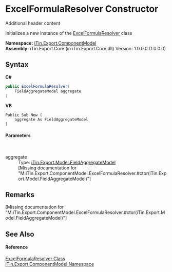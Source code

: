# ExcelFormulaResolver Constructor 
Additional header content 

Initializes a new instance of the <a href="5c1e566c-76f3-e359-e7cf-154334b55a72">ExcelFormulaResolver</a> class

**Namespace:**&nbsp;<a href="55171ca4-890c-0ab2-e812-efe82bc0b686">iTin.Export.ComponentModel</a><br />**Assembly:**&nbsp;iTin.Export.Core (in iTin.Export.Core.dll) Version: 1.0.0.0 (1.0.0.0)

## Syntax

**C#**<br />
``` C#
public ExcelFormulaResolver(
	FieldAggregateModel aggregate
)
```

**VB**<br />
``` VB
Public Sub New ( 
	aggregate As FieldAggregateModel
)
```


#### Parameters
&nbsp;<dl><dt>aggregate</dt><dd>Type: <a href="afa9b137-c521-7755-b96e-fedcd508a100">iTin.Export.Model.FieldAggregateModel</a><br />\[Missing <param name="aggregate"/> documentation for "M:iTin.Export.ComponentModel.ExcelFormulaResolver.#ctor(iTin.Export.Model.FieldAggregateModel)"\]</dd></dl>

## Remarks
\[Missing <remarks> documentation for "M:iTin.Export.ComponentModel.ExcelFormulaResolver.#ctor(iTin.Export.Model.FieldAggregateModel)"\]

## See Also


#### Reference
<a href="5c1e566c-76f3-e359-e7cf-154334b55a72">ExcelFormulaResolver Class</a><br /><a href="55171ca4-890c-0ab2-e812-efe82bc0b686">iTin.Export.ComponentModel Namespace</a><br />